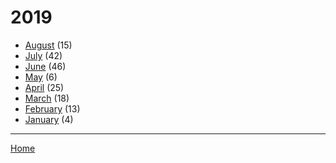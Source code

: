# 2019

  * [August](./2019-08.md) (15)
  * [July](./2019-07.md) (42)
  * [June](./2019-06.md) (46)
  * [May](./2019-05.md) (6)
  * [April](./2019-04.md) (25)
  * [March](./2019-03.md) (18)
  * [February](./2019-02.md) (13)
  * [January](./2019-01.md) (4)

----

[Home](../)
